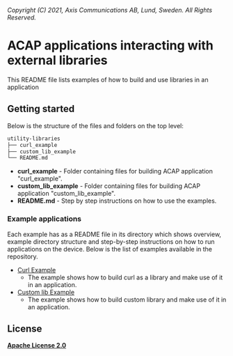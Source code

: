  *Copyright (C) 2021, Axis Communications AB, Lund, Sweden. All Rights Reserved.*

# ACAP applications interacting with external libraries
This README file lists examples of how to build and use libraries in an application

## Getting started
Below is the structure of the files and folders on the top level:

```bash
utility-libraries
├── curl_example
├── custom_lib_example
└── README.md
```

* **curl_example** - Folder containing files for building ACAP application "curl_example".
* **custom_lib_example** - Folder containing files for building ACAP application "custom_lib_example".
* **README.md** - Step by step instructions on how to use the examples.

### Example applications
Each example has as a README file in its directory which shows overview, example directory structure and step-by-step instructions on how to run applications on the device.
Below is the list of examples available in the repository.

* [Curl Example](./curl_example/README.md)
  * The example shows how to build curl as a library and make use of it in an application.
* [Custom lib Example](./custom_lib_example/README.md)
  * The example shows how to build custom library and make use of it in an application.

## License
**[Apache License 2.0](../LICENSE)**
